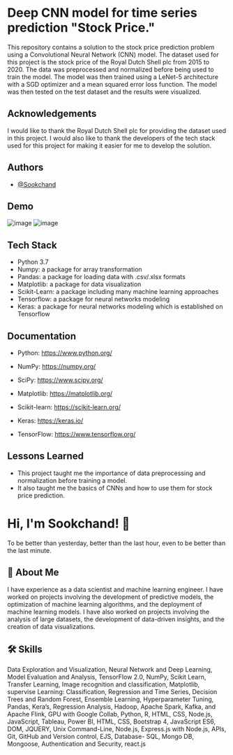 
#  Deep CNN model for time series prediction "Stock Price."
This repository contains a solution to the stock price prediction problem using a Convolutional Neural Network (CNN) model. The dataset used for this project is the stock price of the Royal Dutch Shell plc from 2015 to 2020. The data was preprocessed and normalized before being used to train the model. The model was then trained using a LeNet-5 architecture with a SGD optimizer and a mean squared error loss function. The model was then tested on the test dataset and the results were visualized.

## Acknowledgements
I would like to thank the Royal Dutch Shell plc for providing the dataset used in this project. I would also like to thank the developers of the tech stack used for this project for making it easier for me to develop the solution.
## Authors

- [@Sookchand](https://github.com/Sookchand)


## Demo
![image](https://user-images.githubusercontent.com/34344439/210142223-00ba3f89-402f-463f-a9ba-a843c155628c.png)
![image](https://user-images.githubusercontent.com/34344439/210142902-f9287123-03b9-4b11-97b9-2cf090d20344.png)



## Tech Stack
- Python 3.7
- Numpy: a package for array transformation
- Pandas: a package for loading data with .csv/.xlsx formats
- Matplotlib: a package for data visualization
- Scikit-Learn: a package including many machine learning approaches
- Tensorflow: a package for neural networks modeling
- Keras: a package for neural networks modeling which is established on Tensorflow
## Documentation
- Python: https://www.python.org/

- NumPy: https://numpy.org/

- SciPy: https://www.scipy.org/

- Matplotlib: https://matplotlib.org/

- Scikit-learn: https://scikit-learn.org/

- Keras: https://keras.io/

- TensorFlow: https://www.tensorflow.org/
## Lessons Learned
- This project taught me the importance of data preprocessing and normalization before training a model. 
- It also taught me the basics of CNNs and how to use them for stock price prediction.


# Hi, I'm Sookchand! 👋

To be better than yesterday, better than the last hour, even to be better than the last
minute.
## 🚀 About Me
I have experience as a data scientist and machine learning engineer. I have worked on
projects involving the development of predictive models, the optimization of machine
learning algorithms, and the deployment of machine learning models. I have also worked on
projects involving the analysis of large datasets, the development of data-driven insights,
and the creation of data visualizations.
## 🛠 Skills
Data Exploration and Visualization, Neural Network and Deep Learning, Model Evaluation
and Analysis, TensorFlow 2.0, NumPy, Scikit Learn, Transfer Learning, Image recognition and
classification, Matplotlib, supervise Learning: Classification, Regression and Time Series,
Decision Trees and Random Forest, Ensemble Learning, Hyperparameter Tuning, Pandas,
Kera’s, Regression Analysis, Hadoop, Apache Spark, Kafka, and Apache Flink, GPU with
Google Collab, Python, R, HTML, CSS, Node.js, JavaScript, Tableau, Power BI, HTML, CSS,
Bootstrap 4, JavaScript ES6, DOM, JQUERY, Unix Command-Line, Node.js, Express.js with Node.js,
APIs, Git, GitHub and Version control, EJS, Database- SQL, Mongo DB, Mongoose, Authentication and
Security, react.js
